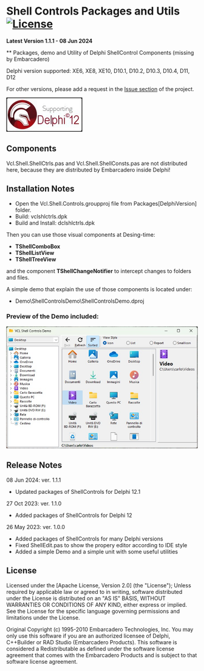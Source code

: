 ﻿# Shell Controls Packages and Utils [![License](https://img.shields.io/badge/License-Apache%202.0-yellowgreen.svg)](https://opensource.org/licenses/Apache-2.0)

**Latest Version 1.1.1 - 08 Jun 2024**

** Packages, demo and Utility of Delphi ShellControl Components (missing by Embarcadero)

Delphi version supported: XE6, XE8, XE10, D10.1, D10.2, D10.3, D10.4, D11, D12

For other versions, please add a request in the [Issue section](https://github.com/EtheaDev/DelphiShellControlsPackages/issues) of the project.

![Supporting Delphi 12](./Images/SupportingDelphi.jpg)

## Components
Vcl.Shell.ShellCtrls.pas and Vcl.Shell.ShellConsts.pas are not distributed here, because they are distributed by Embarcadero inside Delphi!

## Installation Notes

- Open the Vcl.Shell.Controls.groupproj file from Packages\[DelphiVersion] folder.
- Build: vclshlctrls.dpk
- Build and Install: dclshlctrls.dpk

Then you can use those visual components at Desing-time:

- **TShellComboBox**
- **TShellListView**
- **TShellTreeView**

and the component **TShellChangeNotifier** to intercept changes to folders and files.

A simple demo that explain the use of those components is located under:
- Demo\ShellControlsDemo\ShellControlsDemo.dproj

### Preview of the Demo included:

![Shell Controls Demo](./Images/ShellControlsDemoDesktop.jpg)


## Release Notes

08 Jun 2024: ver. 1.1.1
- Updated packages of ShellControls for Delphi 12.1

27 Oct 2023: ver. 1.1.0
- Added packages of ShellControls for Delphi 12

26 May 2023: ver. 1.0.0
- Added packages of ShellControls for many Delphi versions
- Fixed ShellEdit.pas to show the propery editor according to IDE style
- Added a simple Demo and a simple unit with some useful utilities

## License

Licensed under the [Apache License, Version 2.0] (the "License");
Unless required by applicable law or agreed to in writing, software distributed under the License is distributed on an "AS IS" BASIS, WITHOUT WARRANTIES OR CONDITIONS OF ANY KIND, either express or implied. See the License for the specific language governing permissions and limitations under the License.

Original Copyright (c) 1995-2010 Embarcadero Technologies, Inc.
You may only use this software if you are an authorized licensee of Delphi, C++Builder or RAD Studio (Embarcadero Products).
This software is considered a Redistributable as defined under the software license agreement that comes with the Embarcadero Products and is subject to that software license agreement.
